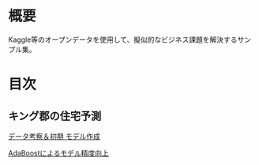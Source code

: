 # 概要
Kaggle等のオープンデータを使用して、擬似的なビジネス課題を解決するサンプル集。

# 目次
## キング郡の住宅予測
[データ考察＆初期 モデル作成](http://nbviewer.jupyter.org/github/snufkin92/data_science_sample_work/blob/master/w_01/modeling_process_vol1.ipynb)

[AdaBoostによるモデル精度向上](http://nbviewer.jupyter.org/github/snufkin92/data_science_sample_work/blob/dev/w_01/modeling_process_vol2.ipynb)

